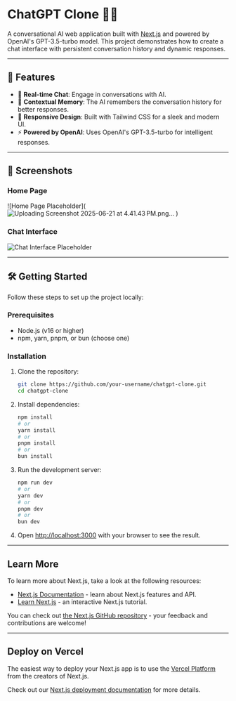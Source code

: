 # ChatGPT Clone 🤖💬

A conversational AI web application built with [Next.js](https://nextjs.org) and powered by OpenAI's GPT-3.5-turbo model. This project demonstrates how to create a chat interface with persistent conversation history and dynamic responses.

---

## 🚀 Features

- 🌟 **Real-time Chat**: Engage in conversations with AI.
- 🧠 **Contextual Memory**: The AI remembers the conversation history for better responses.
- 🎨 **Responsive Design**: Built with Tailwind CSS for a sleek and modern UI.
- ⚡ **Powered by OpenAI**: Uses OpenAI's GPT-3.5-turbo for intelligent responses.

---

## 📸 Screenshots

### Home Page
![Home Page Placeholder](![Uploading Screenshot 2025-06-21 at 4.41.43 PM.png…]()
)

### Chat Interface
![Chat Interface Placeholder](![image](https://github.com/user-attachments/assets/e4028e0e-d3bf-4b92-bca1-48f38458c620)
)

---

## 🛠️ Getting Started

Follow these steps to set up the project locally:

### Prerequisites
- Node.js (v16 or higher)
- npm, yarn, pnpm, or bun (choose one)

### Installation

1. Clone the repository:
   ```bash
   git clone https://github.com/your-username/chatgpt-clone.git
   cd chatgpt-clone
   ```

2. Install dependencies:
   ```bash
   npm install
   # or
   yarn install
   # or
   pnpm install
   # or
   bun install
   ```

3. Run the development server:
   ```bash
   npm run dev
   # or
   yarn dev
   # or
   pnpm dev
   # or
   bun dev
   ```

4. Open [http://localhost:3000](http://localhost:3000) with your browser to see the result.

---

## Learn More

To learn more about Next.js, take a look at the following resources:

- [Next.js Documentation](https://nextjs.org/docs) - learn about Next.js features and API.
- [Learn Next.js](https://nextjs.org/learn) - an interactive Next.js tutorial.

You can check out [the Next.js GitHub repository](https://github.com/vercel/next.js) - your feedback and contributions are welcome!

---

## Deploy on Vercel

The easiest way to deploy your Next.js app is to use the [Vercel Platform](https://vercel.com/new?utm_medium=default-template&filter=next.js&utm_source=create-next-app&utm_campaign=create-next-app-readme) from the creators of Next.js.

Check out our [Next.js deployment documentation](https://nextjs.org/docs/app/building-your-application/deploying) for more details.
